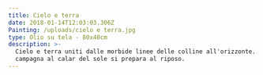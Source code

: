 ```yaml
---
title: Cielo e terra
date: 2018-01-14T12:03:03.306Z
Painting: /uploads/cielo e terra.jpg
type: Olio su tela - 80x40cm
description: >-
  Cielo e terra uniti dalle morbide linee delle colline all'orizzonte. La
  campagna al calar del sole si prepara al riposo.
---
```



